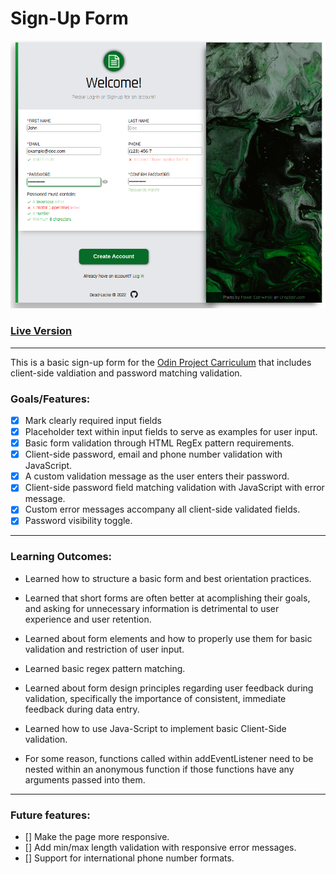 # Sign-Up Form

![](imgs/signupform.png)

### [Live Version]()
---
This is a basic sign-up form for the [Odin Project Carriculum](https://www.theodinproject.com/lessons/node-path-intermediate-html-and-css-sign-up-form) that includes client-side valdiation and password matching validation.

### Goals/Features:
- [x] Mark clearly required input fields
- [x] Placeholder text within input fields to serve as examples for user input. 
- [x] Basic form validation through HTML RegEx pattern requirements.
- [x] Client-side password, email and phone number validation with JavaScript. 
- [x] A custom validation message as the user enters their password. 
- [x] Client-side password field matching validation with JavaScript with error message. 
- [x] Custom error messages accompany all client-side validated fields.
- [x] Password visibility toggle. 

---

### Learning Outcomes: 
- Learned how to structure a basic form and best orientation practices. 
- Learned that short forms are often better at acomplishing their goals, and asking for unnecessary information is detrimental to user experience and user retention.  
- Learned about form elements and how to properly use them for basic validation and restriction of user input. 
- Learned basic regex pattern matching.
- Learned about form design principles regarding user feedback during validation, specifically the importance of consistent, immediate feedback during data entry. 

- Learned how to use Java-Script to implement basic Client-Side validation. 
- For some reason, functions  called within addEventListener need to be nested within an anonymous function if those functions have any arguments passed into them. 


---
### Future features:
- [] Make the page more responsive. 
- [] Add min/max length validation with responsive error messages.
- [] Support for international phone number formats. 